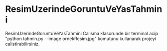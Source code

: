# ResimUzerindeGoruntuVeYasTahmini
 ResimUzerindeGoruntuVeYasTahmini
 Calısma klasorunde bir terminal acip "python tahmin.py --image ornekResim.jpg" komutunu kullanarak projeyi calistirabilirsiniz.
